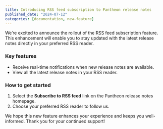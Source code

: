 ```yaml
---
title: Introducing RSS feed subscription to Pantheon release notes
published_date: "2024-07-12"
categories: [documentation, new-feature]
---
```


We’re excited to announce the rollout of the RSS feed subscription feature. This enhancement will enable you to stay updated with the latest release notes directly in your preferred RSS reader.

### Key features
* Receive real-time notifications when new release notes are available.
* View all the latest release notes in your RSS reader. 

### How to get started
1. Select the **Subscribe to RSS feed** link on the Pantheon release notes homepage.
1. Choose your preferred RSS reader to follow us.

We hope this new feature enhances your experience and keeps you well-informed. Thank you for your continued support!
